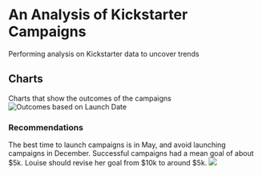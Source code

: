 # An Analysis of Kickstarter Campaigns
Performing analysis on Kickstarter data to uncover trends
## Charts
Charts that show the outcomes of the campaigns
![Outcomes based on Launch Date](https://user-images.githubusercontent.com/93800235/146652799-dd85b076-3e30-4ff6-a046-dd908d68c2ea.png)
### Recommendations
The best time to launch campaigns is in May, and avoid launching campaigns in December. Successful campaigns had a mean goal of about $5k. Louise should revise her goal from $10k to around $5k.
![](/Parent_Category_Outcomes.png)
